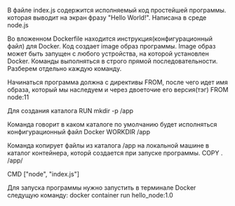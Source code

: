 В файле index.js содержится исполняемый код простейшей программы. которая выводит на экран фразу "Hello World!". 
Написана в среде node.js

Во вложенном Dockerfile находится инструкция(конфигурационный файл) для Docker. Код создает image образ программы.
Image образ может быть запущен с любого устройства, на которой установлен Docker.
Команды выполняться в строго прямой последовательности. Разберем отдельно каждую команду.

Начинаться программа должна с директивы FROM, после чего идет имя образа, который мы наследуем и через двоеточие его версия(тэг)
  FROM node:11 

Для создания каталога
  RUN mkdir -p /app

Команда говорит в каком каталоге по умолчанию будет исполняться конфигурационный файл Docker
  WORKDIR /app

Команда копирует файлы из каталога /app на локальной машине в каталог контейнера, которй создается при запуске программы.
  COPY . /app/
  
  
  CMD ["node", "index.js"]



Для запуска программы нужно запустить в терминале Docker следущую команду:
docker container run hello_node:1.0
